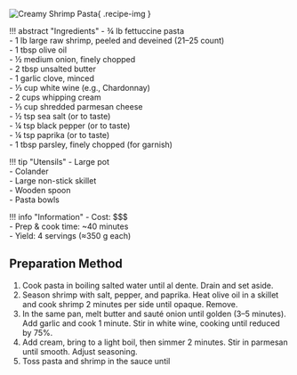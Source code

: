 ![Creamy Shrimp Pasta](../images/creamy-shrimp-pasta.jpg){ .recipe-img }

!!! abstract "Ingredients"
    - ¾ lb fettuccine pasta  
    - 1 lb large raw shrimp, peeled and deveined (21–25 count)  
    - 1 tbsp olive oil  
    - ½ medium onion, finely chopped  
    - 2 tbsp unsalted butter  
    - 1 garlic clove, minced  
    - ⅓ cup white wine (e.g., Chardonnay)  
    - 2 cups whipping cream  
    - ⅓ cup shredded parmesan cheese  
    - ½ tsp sea salt (or to taste)  
    - ¼ tsp black pepper (or to taste)  
    - ¼ tsp paprika (or to taste)  
    - 1 tbsp parsley, finely chopped (for garnish)  

!!! tip "Utensils"
    - Large pot  
    - Colander  
    - Large non-stick skillet  
    - Wooden spoon  
    - Pasta bowls  

!!! info "Information"
    - Cost: $$$  
    - Prep & cook time: ~40 minutes  
    - Yield: 4 servings (≈350 g each)  

## Preparation Method

1. Cook pasta in boiling salted water until al dente. Drain and set aside.  
2. Season shrimp with salt, pepper, and paprika. Heat olive oil in a skillet and cook shrimp 2 minutes per side until opaque. Remove.  
3. In the same pan, melt butter and sauté onion until golden (3–5 minutes). Add garlic and cook 1 minute. Stir in white wine, cooking until reduced by 75%.  
4. Add cream, bring to a light boil, then simmer 2 minutes. Stir in parmesan until smooth. Adjust seasoning.  
5. Toss pasta and shrimp in the sauce until
